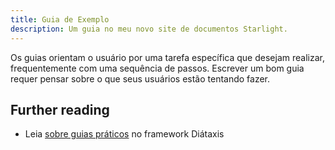 ```yaml
---
title: Guia de Exemplo
description: Um guia no meu novo site de documentos Starlight.
---
```


Os guias orientam o usuário por uma tarefa específica que desejam realizar, frequentemente com uma sequência de passos. Escrever um bom guia requer pensar sobre o que seus usuários estão tentando fazer.

## Further reading

- Leia [sobre guias práticos](https://diataxis.fr/how-to-guides/) no framework Diátaxis
